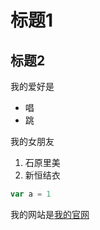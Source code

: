 # 标题1
## 标题2

我的爱好是

* 唱
* 跳
  
我的女朋友

1. 石原里美
2. 新恒结衣
   
```javascript
var a = 1
```

我的网站是[我的官网](https://github.com/laixin4926/markdown1/new/main)
